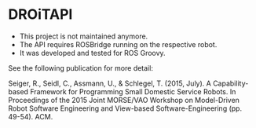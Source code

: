 # DROiTAPI

- This project is not maintained anymore.
- The API requires ROSBridge running on the respective robot.
- It was developed and tested for ROS Groovy.

See the following publication for more detail:

Seiger, R., Seidl, C., Assmann, U., & Schlegel, T. (2015, July). A Capability-based Framework for Programming Small Domestic Service Robots. In Proceedings of the 2015 Joint MORSE/VAO Workshop on Model-Driven Robot Software Engineering and View-based Software-Engineering (pp. 49-54). ACM.
